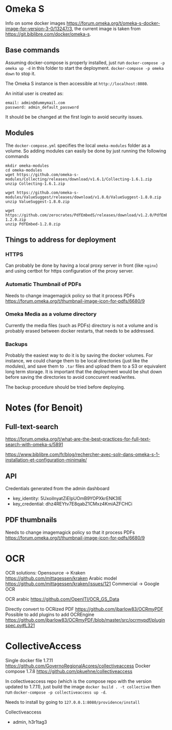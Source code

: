 # Omeka S

Info on some docker images https://forum.omeka.org/t/omeka-s-docker-image-for-version-3-0/13247/3, the current image is taken from https://git.biblibre.com/docker/omeka-s.

## Base commands

Assuming docker-compose is properly installed, just run `docker-compose -p omeka up -d` in this folder to start the deployment. `docker-compose -p omeka down` to stop it.

The Omeka S instance is then accessible at `http://localhost:8080`.

An initial user is created as:
```
email: admin@dummymail.com
password: admin_default_password
```

It should be be changed at the first login to avoid security issues.

## Modules

The `docker-compose.yml` specifies the local `omeka-modules` folder as a volume. So adding modules can easily be done by just running the following commands

```
mkdir omeka-modules
cd omeka-modules
wget https://github.com/omeka-s-modules/Collecting/releases/download/v1.6.1/Collecting-1.6.1.zip
unzip Collecting-1.6.1.zip

wget https://github.com/omeka-s-modules/ValueSuggest/releases/download/v1.8.0/ValueSuggest-1.8.0.zip
unzip ValueSuggest-1.8.0.zip

wget https://github.com/zerocrates/PdfEmbedS/releases/download/v1.2.0/PdfEmbed-1.2.0.zip
unzip PdfEmbed-1.2.0.zip
```

## Things to address for deployment

### HTTPS

Can probably be done by having a local proxy server in front (like `nginx`) and using certbot for https configuration of the proxy server.

### Automatic Thumbnail of PDFs

Needs to change imagemagick policy so that it process PDFs
https://forum.omeka.org/t/thumbnail-image-icon-for-pdfs/6680/9

### Omeka Media as a volume directory

Currently the media files (such as PDFs) directory is not a volume and is probably erased between docker restarts, that needs to be addressed.

### Backups

Probably the easiest way to do it is by saving the docker volumes. For instance, we could change them to be local directories (just like the modules), and save them to `.tar` files and upload them to a S3 or equivalent long term storage. It is important that the deployment would be shut down before saving the directories to avoid conccurent read/writes.

The backup procedure should be tried before deploying.


# Notes (for Benoit)

## Full-text-search

https://forum.omeka.org/t/what-are-the-best-practices-for-full-text-search-with-omeka-s/5891

https://www.biblibre.com/fr/blog/rechercher-avec-solr-dans-omeka-s-1-installation-et-configuration-minimale/

## API

Credentials generated from the admin dashboard
- key_identity: 5UxoiInyatZiEIpUOmB9YOPXkrENK3IE
- key_credential: dhz4REYtv7E8qabZ1CMxz4KmiAZFCHCi

## PDF thumbnails

Needs to change imagemagick policy so that it process PDFs
https://forum.omeka.org/t/thumbnail-image-icon-for-pdfs/6680/9

# OCR

OCR solutions:
    Opensource -> Kraken
    https://github.com/mittagessen/kraken
    Arabic model https://github.com/mittagessen/kraken/issues/121
    Commercial -> Google OCR

OCR arabic
https://github.com/OpenITI/OCR_GS_Data


Directly convert to OCRized PDF https://github.com/jbarlow83/OCRmyPDF
Possible to add plugins to add OCREngine https://github.com/jbarlow83/OCRmyPDF/blob/master/src/ocrmypdf/pluginspec.py#L321


# CollectiveAccess

Single docker file 1.7.11 https://github.com/GovernoRegionalAcores/collectiveaccess
Docker compose 1.7.8 https://github.com/pkuehne/collectiveaccess

In collectiveaccess repo (which is the compose repo with the version updated to 1.7.11), just build the image `docker build . -t collective` then run `docker-compose -p collectiveaccess up -d`.

Needs to install by going to `127.0.0.1:8080/providence/install`

Collectiveaccess 
- admin, h3r1tag3